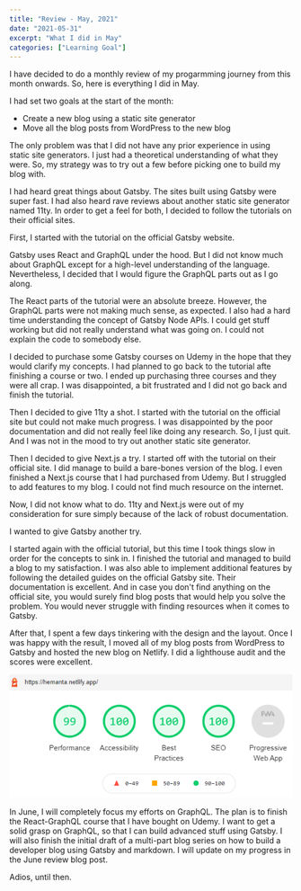 ```yaml
---
title: "Review - May, 2021"
date: "2021-05-31"
excerpt: "What I did in May"
categories: ["Learning Goal"]
---
```


I have decided to do a monthly review of my progarmming journey from this month onwards. So, here is everything I did in May.

I had set two goals at the start of the month:

- Create a new blog using a static site generator
- Move all the blog posts from WordPress to the new blog

The only problem was that I did not have any prior experience in using static site generators. I just had a theoretical understanding of what they were. So, my strategy was to try out a few before picking one to build my blog with.

I had heard great things about Gatsby. The sites built using Gatsby were super fast. I had also heard rave reviews about another static site generator named 11ty. In order to get a feel for both, I decided to follow the tutorials on their official sites.

First, I started with the tutorial on the official Gatsby website.

Gatsby uses React and GraphQL under the hood. But I did not know much about GraphQL except for a high-level understanding of the language. Nevertheless, I decided that I would figure the GraphQL parts out as I go along.

The React parts of the tutorial were an absolute breeze. However, the GraphQL parts were not making much sense, as expected. I also had a hard time understanding the concept of Gatsby Node APIs. I could get stuff working but did not really understand what was going on. I could not explain the code to somebody else.

I decided to purchase some Gatsby courses on Udemy in the hope that they would clarify my concepts. I had planned to go back to the tutorial afte finishing a course or two. I ended up purchasing three courses and they were all crap. I was disappointed, a bit frustrated and I did not go back and finish the tutorial.

Then I decided to give 11ty a shot. I started with the tutorial on the official site but could not make much progress. I was disappointed by the poor documentation and did not really feel like doing any research. So, I just quit. And I was not in the mood to try out another static site generator.

Then I decided to give Next.js a try. I started off with the tutorial on their official site. I did manage to build a bare-bones version of the blog. I even finished a Next.js course that I had purchased from Udemy. But I struggled to add features to my blog. I could not find much resource on the internet.

Now, I did not know what to do. 11ty and Next.js were out of my consideration for sure simply because of the lack of robust documentation.

I wanted to give Gatsby another try.

I started again with the official tutorial, but this time I took things slow in order for the concepts to sink in. I finished the tutorial and managed to build a blog to my satisfaction. I was also able to implement additional features by following the detailed guides on the official Gatsby site. Their documentation is excellent. And in case you don't find anything on the official site, you would surely find blog posts that would help you solve the problem. You would never struggle with finding resources when it comes to Gatsby.

After that, I spent a few days tinkering with the design and the layout. Once I was happy with the result, I moved all of my blog posts from WordPress to Gatsby and hosted the new blog on Netlify. I did a lighthouse audit and the scores were excellent.

![Lighthouse Audit Score](../images/may21/lightHouse.png)

In June, I will completely focus my efforts on GraphQL. The plan is to finish the React-GraphQL course that I have bought on Udemy. I want to get a solid grasp on GraphQL, so that I can build advanced stuff using Gatsby. I will also finish the initial draft of a multi-part blog series on how to build a developer blog using Gatsby and markdown. I will update on my progress in the June review blog post.

Adios, until then.
